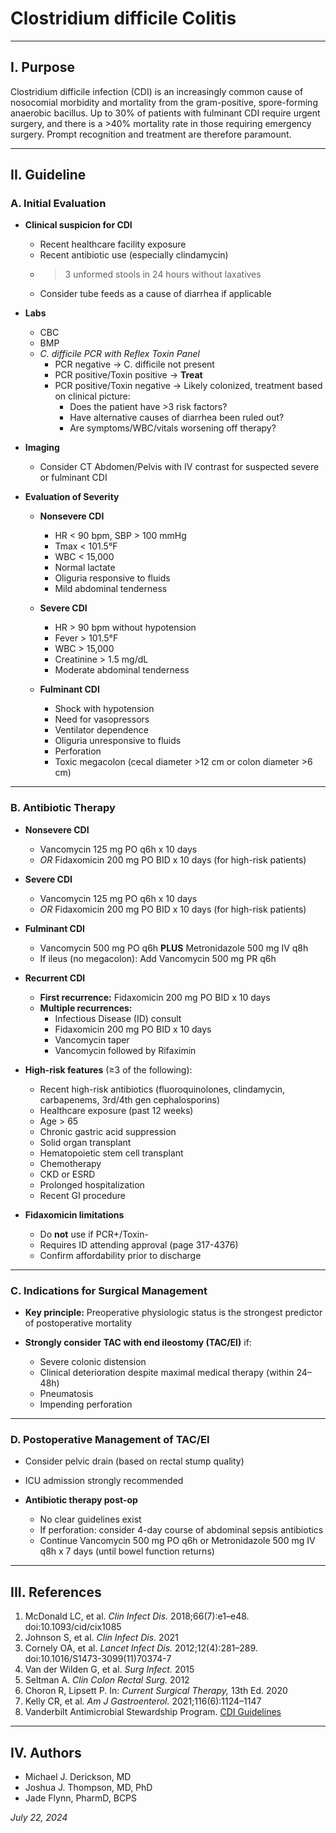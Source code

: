 # Clostridium difficile Colitis

---

## I. Purpose

Clostridium difficile infection (CDI) is an increasingly common cause of nosocomial morbidity and mortality from the gram-positive, spore-forming anaerobic bacillus. Up to 30% of patients with fulminant CDI require urgent surgery, and there is a >40% mortality rate in those requiring emergency surgery. Prompt recognition and treatment are therefore paramount.

---

## II. Guideline

### A. Initial Evaluation

- **Clinical suspicion for CDI**
    
    * Recent healthcare facility exposure  
    * Recent antibiotic use (especially clindamycin)  
    * >3 unformed stools in 24 hours without laxatives  
    * Consider tube feeds as a cause of diarrhea if applicable

- **Labs**
    
    * CBC  
    * BMP  
    * *C. difficile PCR with Reflex Toxin Panel*  
        * PCR negative → C. difficile not present  
        * PCR positive/Toxin positive → **Treat**  
        * PCR positive/Toxin negative → Likely colonized, treatment based on clinical picture:  
            - Does the patient have >3 risk factors?  
            - Have alternative causes of diarrhea been ruled out?  
            - Are symptoms/WBC/vitals worsening off therapy?

- **Imaging**
    
    * Consider CT Abdomen/Pelvis with IV contrast for suspected severe or fulminant CDI

- **Evaluation of Severity**
    
    * **Nonsevere CDI**
        - HR < 90 bpm, SBP > 100 mmHg  
        - Tmax < 101.5°F  
        - WBC < 15,000  
        - Normal lactate  
        - Oliguria responsive to fluids  
        - Mild abdominal tenderness

    * **Severe CDI**
        - HR > 90 bpm without hypotension  
        - Fever > 101.5°F  
        - WBC > 15,000  
        - Creatinine > 1.5 mg/dL  
        - Moderate abdominal tenderness

    * **Fulminant CDI**
        - Shock with hypotension  
        - Need for vasopressors  
        - Ventilator dependence  
        - Oliguria unresponsive to fluids  
        - Perforation  
        - Toxic megacolon (cecal diameter >12 cm or colon diameter >6 cm)

---

### B. Antibiotic Therapy

- **Nonsevere CDI**
    
    * Vancomycin 125 mg PO q6h x 10 days  
    * *OR* Fidaxomicin 200 mg PO BID x 10 days (for high-risk patients)

- **Severe CDI**
    
    * Vancomycin 125 mg PO q6h x 10 days  
    * *OR* Fidaxomicin 200 mg PO BID x 10 days (for high-risk patients)

- **Fulminant CDI**
    
    * Vancomycin 500 mg PO q6h **PLUS** Metronidazole 500 mg IV q8h  
    * If ileus (no megacolon): Add Vancomycin 500 mg PR q6h

- **Recurrent CDI**
    
    * **First recurrence:** Fidaxomicin 200 mg PO BID x 10 days  
    * **Multiple recurrences:**  
        - Infectious Disease (ID) consult  
        - Fidaxomicin 200 mg PO BID x 10 days  
        - Vancomycin taper  
        - Vancomycin followed by Rifaximin

- **High-risk features** (≥3 of the following):
    
    * Recent high-risk antibiotics (fluoroquinolones, clindamycin, carbapenems, 3rd/4th gen cephalosporins)  
    * Healthcare exposure (past 12 weeks)  
    * Age > 65  
    * Chronic gastric acid suppression  
    * Solid organ transplant  
    * Hematopoietic stem cell transplant  
    * Chemotherapy  
    * CKD or ESRD  
    * Prolonged hospitalization  
    * Recent GI procedure

- **Fidaxomicin limitations**
    
    * Do **not** use if PCR+/Toxin-  
    * Requires ID attending approval (page 317-4376)  
    * Confirm affordability prior to discharge

---

### C. Indications for Surgical Management

- **Key principle:** Preoperative physiologic status is the strongest predictor of postoperative mortality  
- **Strongly consider TAC with end ileostomy (TAC/EI)** if:
    
    * Severe colonic distension  
    * Clinical deterioration despite maximal medical therapy (within 24–48h)  
    * Pneumatosis  
    * Impending perforation

---

### D. Postoperative Management of TAC/EI

- Consider pelvic drain (based on rectal stump quality)
- ICU admission strongly recommended
- **Antibiotic therapy post-op**
    
    * No clear guidelines exist  
    * If perforation: consider 4-day course of abdominal sepsis antibiotics  
    * Continue Vancomycin 500 mg PO q6h or Metronidazole 500 mg IV q8h x 7 days (until bowel function returns)

---

## III. References

1. McDonald LC, et al. *Clin Infect Dis.* 2018;66(7):e1–e48. doi:10.1093/cid/cix1085  
2. Johnson S, et al. *Clin Infect Dis.* 2021  
3. Cornely OA, et al. *Lancet Infect Dis.* 2012;12(4):281–289. doi:10.1016/S1473-3099(11)70374-7  
4. Van der Wilden G, et al. *Surg Infect.* 2015  
5. Seltman A. *Clin Colon Rectal Surg.* 2012  
6. Choron R, Lipsett P. In: *Current Surgical Therapy,* 13th Ed. 2020  
7. Kelly CR, et al. *Am J Gastroenterol.* 2021;116(6):1124–1147  
8. Vanderbilt Antimicrobial Stewardship Program. [CDI Guidelines](https://vumc365.sharepoint.com/sites/TheDreamTeam792/Shared%20Documents/General/Guidelines/CDI%20Guidelines%20Final.pdf)

---

## IV. Authors

- Michael J. Derickson, MD  
- Joshua J. Thompson, MD, PhD  
- Jade Flynn, PharmD, BCPS  

*July 22, 2024*
